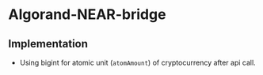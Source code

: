 # Algorand-NEAR-bridge

## Implementation

- Using bigint for atomic unit (`atomAmount`) of cryptocurrency after api call.
